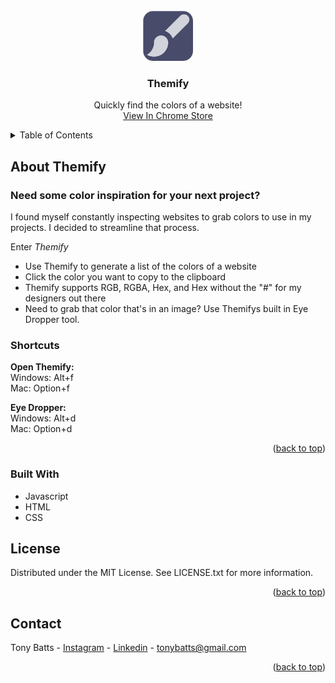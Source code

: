 <br />
<div align="center">
  <a href="#">
    <img src="https://github.com/tonybatts/themify/blob/main/icon128.png" alt="Logo" width="80" height="80">
  </a>

  <h3 align="center">Themify</h3>

  <p align="center">
    Quickly find the colors of a website!
    <br />
    <a href="https://chrome.google.com/webstore/detail/themify/depilomfokpbdjhmagangenafijekkjc?hl=en&authuser=0">View In Chrome Store</a>
  </p>
</div>

<!-- TABLE OF CONTENTS -->
<details>
  <summary>Table of Contents</summary>
  <ol>
    <li>
      <a href="#about-themify">About Themify</a>
      <ul>
        <li><a href="#built-with">Built With</a></li>
      </ul>
    </li>
    <li><a href="#license">License</a></li>
    <li><a href="#contact">Contact</a></li>
  </ol>
</details>

<!-- ABOUT THE PROJECT -->
## About Themify
### Need some color inspiration for your next project?

I found myself constantly inspecting websites to grab colors to use in my projects. I decided to streamline that process.

Enter *Themify*
* Use Themify to generate a list of the colors of a website
* Click the color you want to copy to the clipboard
* Themify supports RGB, RGBA, Hex, and Hex without the "#" for my designers out there
* Need to grab that color that's in an image? Use Themifys built in Eye Dropper tool.

### Shortcuts
**Open Themify:**<br />
Windows: Alt+f<br />
Mac: Option+f

**Eye Dropper:**<br />
Windows: Alt+d<br />
Mac: Option+d

<p align="right">(<a href="#top">back to top</a>)</p>

### Built With

* Javascript
* HTML
* CSS 

<!-- LICENSE -->
## License

Distributed under the MIT License. See LICENSE.txt for more information.

<p align="right">(<a href="#top">back to top</a>)</p>

<!-- CONTACT -->
## Contact

Tony Batts - [Instagram](https://twitter.com/your_username) - [Linkedin](https://www.linkedin.com/in/tonybatts/) - tonybatts@gmail.com

<p align="right">(<a href="#top">back to top</a>)</p>


